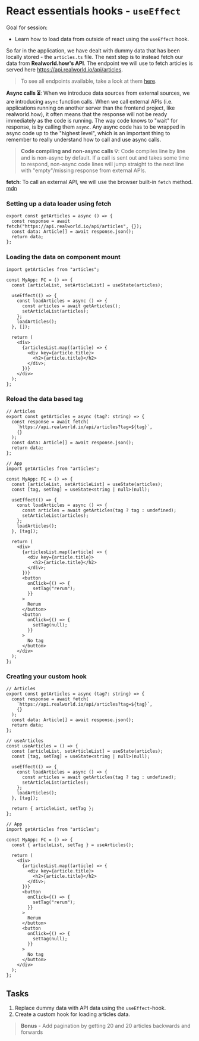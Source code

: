 # React essentials hooks - `useEffect`

Goal for session:

- Learn how to load data from outside of react using the `useEffect` hook.

So far in the application, we have dealt with dummy data that has been locally stored - the `articles.ts` file. The next step is to instead fetch our data from **Realworld.how's API**. The endpoint we will use to fetch articles is served here https://api.realworld.io/api/articles.

> To see all endpoints available, take a look at them [here](https://www.realworld.how/docs/specs/backend-specs/endpoints).

**Async calls ⏳**: When we introduce data sources from external sources, we are introducing `async` function calls. When we call external APIs (i.e. applications running on another server than the frontend project, like realworld.how), it often means that the response will not be ready immediately as the code is running. The way code knows to "wait" for response, is by calling them `async`. Any async code has to be wrapped in async code up to the "highest level", which is an important thing to remember to really understand how to call and use async calls.

> **Code compiling and non-async calls 💡**: Code compiles line by line and is non-async by default. If a call is sent out and takes some time to respond, non-async code lines will jump straight to the next line with "empty"/missing response from external APIs.

**fetch**: To call an external API, we will use the browser built-in `fetch` method. [mdn](https://developer.mozilla.org/en-US/docs/Web/API/Fetch_API/Using_Fetch)

### Setting up a data loader using fetch

```tsx
export const getArticles = async () => {
  const response = await fetch("https://api.realworld.io/api/articles", {});
  const data: Article[] = await response.json();
  return data;
};
```

### Loading the data on component mount

```tsx
import getArticles from "articles";

const MyApp: FC = () => {
  const [articleList, setArticleList] = useState(articles);

  useEffect(() => {
    const loadArticles = async () => {
      const articles = await getArticles();
      setArticleList(articles);
    };
    loadArticles();
  }, []);

  return (
    <div>
      {articlesList.map((article) => {
        <div key={article.title}>
          <h2>{article.title}</h2>
        </div>;
      })}
    </div>
  );
};
```

### Reload the data based tag

```tsx
// Articles
export const getArticles = async (tag?: string) => {
  const response = await fetch(
    `https://api.realworld.io/api/articles?tag=${tag}`,
    {}
  );
  const data: Article[] = await response.json();
  return data;
};

// App
import getArticles from "articles";

const MyApp: FC = () => {
  const [articleList, setArticleList] = useState(articles);
  const [tag, setTag] = useState<string | null>(null);

  useEffect(() => {
    const loadArticles = async () => {
      const articles = await getArticles(tag ? tag : undefined);
      setArticleList(articles);
    };
    loadArticles();
  }, [tag]);

  return (
    <div>
      {articlesList.map((article) => {
        <div key={article.title}>
          <h2>{article.title}</h2>
        </div>;
      })}
      <button
        onClick={() => {
          setTag("rerum");
        }}
      >
        Rerum
      </button>
      <button
        onClick={() => {
          setTag(null);
        }}
      >
        No tag
      </button>
    </div>
  );
};
```

### Creating your custom hook

```tsx
// Articles
export const getArticles = async (tag?: string) => {
  const response = await fetch(
    `https://api.realworld.io/api/articles?tag=${tag}`,
    {}
  );
  const data: Article[] = await response.json();
  return data;
};

// useArticles
const useArticles = () => {
  const [articleList, setArticleList] = useState(articles);
  const [tag, setTag] = useState<string | null>(null);

  useEffect(() => {
    const loadArticles = async () => {
      const articles = await getArticles(tag ? tag : undefined);
      setArticleList(articles);
    };
    loadArticles();
  }, [tag]);

  return { articleList, setTag };
};

// App
import getArticles from "articles";

const MyApp: FC = () => {
  const { articleList, setTag } = useArticles();

  return (
    <div>
      {articlesList.map((article) => {
        <div key={article.title}>
          <h2>{article.title}</h2>
        </div>;
      })}
      <button
        onClick={() => {
          setTag("rerum");
        }}
      >
        Rerum
      </button>
      <button
        onClick={() => {
          setTag(null);
        }}
      >
        No tag
      </button>
    </div>
  );
};
```

## Tasks

1. Replace dummy data with API data using the `useEffect`-hook.
2. Create a custom hook for loading articles data.

> **Bonus** - Add pagination by getting 20 and 20 articles backwards and forwards
